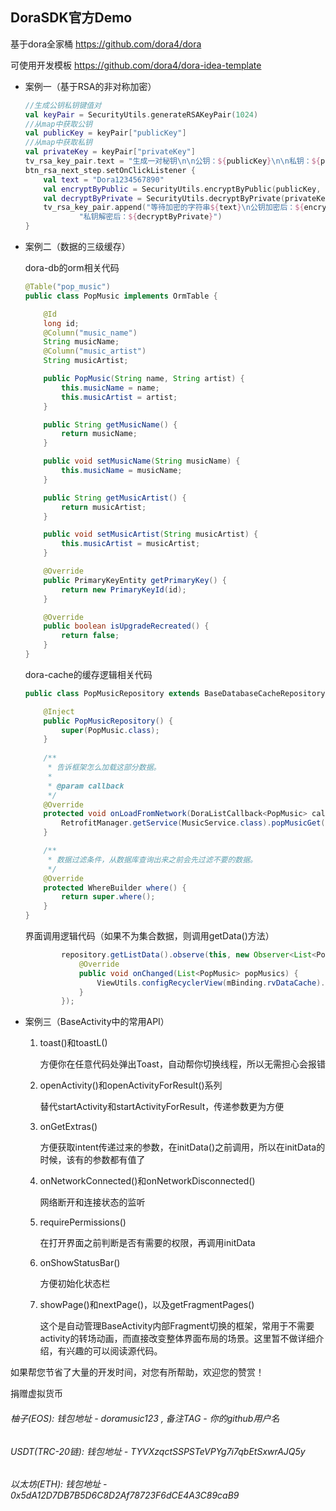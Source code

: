  

## DoraSDK官方Demo

基于dora全家桶 https://github.com/dora4/dora

可使用开发模板 https://github.com/dora4/dora-idea-template

- 案例一（基于RSA的非对称加密）

  ```kotlin
  //生成公钥私钥键值对
  val keyPair = SecurityUtils.generateRSAKeyPair(1024)
  //从map中获取公钥
  val publicKey = keyPair["publicKey"]
  //从map中获取私钥
  val privateKey = keyPair["privateKey"]
  tv_rsa_key_pair.text = "生成一对秘钥\n\n公钥：${publicKey}\n\n私钥：${privateKey}\n\n"
  btn_rsa_next_step.setOnClickListener {
      val text = "Dora1234567890"
      val encryptByPublic = SecurityUtils.encryptByPublic(publicKey, text)
      val decryptByPrivate = SecurityUtils.decryptByPrivate(privateKey, encryptByPublic)
      tv_rsa_key_pair.append("等待加密的字符串${text}\n公钥加密后：${encryptByPublic}\n" +
              "私钥解密后：${decryptByPrivate}")
  }
  ```

- 案例二（数据的三级缓存）

  dora-db的orm相关代码

  ```java
  @Table("pop_music")
  public class PopMusic implements OrmTable {
  
      @Id
      long id;
      @Column("music_name")
      String musicName;
      @Column("music_artist")
      String musicArtist;
  
      public PopMusic(String name, String artist) {
          this.musicName = name;
          this.musicArtist = artist;
      }
  
      public String getMusicName() {
          return musicName;
      }
  
      public void setMusicName(String musicName) {
          this.musicName = musicName;
      }
  
      public String getMusicArtist() {
          return musicArtist;
      }
  
      public void setMusicArtist(String musicArtist) {
          this.musicArtist = musicArtist;
      }
  
      @Override
      public PrimaryKeyEntity getPrimaryKey() {
          return new PrimaryKeyId(id);
      }
  
      @Override
      public boolean isUpgradeRecreated() {
          return false;
      }
  }
  ```

  dora-cache的缓存逻辑相关代码

  ```java
  public class PopMusicRepository extends BaseDatabaseCacheRepository<PopMusic> {
  
      @Inject
      public PopMusicRepository() {
          super(PopMusic.class);
      }
    
      /**
       * 告诉框架怎么加载这部分数据。
       *
       * @param callback
       */
      @Override
      protected void onLoadFromNetwork(DoraListCallback<PopMusic> callback) {
          RetrofitManager.getService(MusicService.class).popMusicGet().enqueue(callback);
      }
  
      /**
       * 数据过滤条件，从数据库查询出来之前会先过滤不要的数据。
       */
      @Override
      protected WhereBuilder where() {
          return super.where();
      }
  }
  ```
  
  界面调用逻辑代码（如果不为集合数据，则调用getData()方法）
  
  ```java
          repository.getListData().observe(this, new Observer<List<PopMusic>>() {
              @Override
              public void onChanged(List<PopMusic> popMusics) {
                  ViewUtils.configRecyclerView(mBinding.rvDataCache).setAdapter(new PopMusicAdapter(popMusics));
              }
          });
  ```
  
- 案例三（BaseActivity中的常用API）

  1. toast()和toastL()

     方便你在任意代码处弹出Toast，自动帮你切换线程，所以无需担心会报错

  2. openActivity()和openActivityForResult()系列

     替代startActivity和startActivityForResult，传递参数更为方便

  3. onGetExtras()

     方便获取intent传递过来的参数，在initData()之前调用，所以在initData的时候，该有的参数都有值了

  4. onNetworkConnected()和onNetworkDisconnected()

     网络断开和连接状态的监听

  5. requirePermissions()

     在打开界面之前判断是否有需要的权限，再调用initData

  6. onShowStatusBar()

     方便初始化状态栏

  7. showPage()和nextPage()，以及getFragmentPages()

     这个是自动管理BaseActivity内部Fragment切换的框架，常用于不需要activity的转场动画，而直接改变整体界面布局的场景。这里暂不做详细介绍，有兴趣的可以阅读源代码。

     
     
如果帮您节省了大量的开发时间，对您有所帮助，欢迎您的赞赏！

捐赠虚拟货币

###### 柚子(EOS): 钱包地址 - doramusic123 , 备注TAG - 你的github用户名

###### USDT(TRC-20链): 钱包地址 - TYVXzqctSSPSTeVPYg7i7qbEtSxwrAJQ5y

###### 以太坊(ETH): 钱包地址 - 0x5dA12D7DB7B5D6C8D2Af78723F6dCE4A3C89caB9
